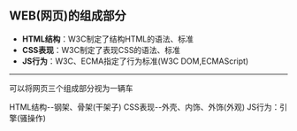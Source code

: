## WEB(网页)的组成部分

* **HTML结构**：W3C制定了结构HTML的语法、标准
* **CSS表现**：W3C制定了表现CSS的语法、标准
* **JS行为**：W3C、ECMA指定了行为标准(W3C DOM,ECMAScript)
 ***

可以将网页三个组成部分视为一辆车

HTML结构--钢架、骨架(干架子)   CSS表现--外壳、内饰、外饰(外观)   JS行为：引擎(骚操作)